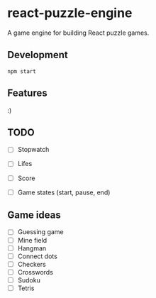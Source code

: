 # react-puzzle-engine

A game engine for building React puzzle games.

## Development

```
npm start
```

## Features

:)

## TODO

- [ ] Stopwatch
- [ ] Lifes
- [ ] Score
- [ ] Game states (start, pause, end)


## Game ideas
- [ ] Guessing game
- [ ] Mine field
- [ ] Hangman
- [ ] Connect dots
- [ ] Checkers
- [ ] Crosswords
- [ ] Sudoku
- [ ] Tetris
